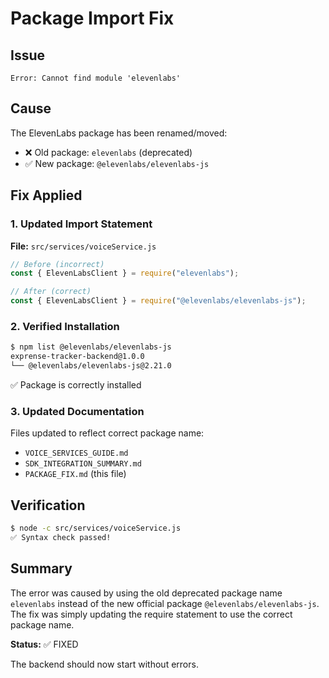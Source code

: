 # Package Import Fix

## Issue
```
Error: Cannot find module 'elevenlabs'
```

## Cause
The ElevenLabs package has been renamed/moved:
- ❌ Old package: `elevenlabs` (deprecated)
- ✅ New package: `@elevenlabs/elevenlabs-js`

## Fix Applied

### 1. Updated Import Statement

**File:** `src/services/voiceService.js`

```javascript
// Before (incorrect)
const { ElevenLabsClient } = require("elevenlabs");

// After (correct)
const { ElevenLabsClient } = require("@elevenlabs/elevenlabs-js");
```

### 2. Verified Installation

```bash
$ npm list @elevenlabs/elevenlabs-js
exprense-tracker-backend@1.0.0
└── @elevenlabs/elevenlabs-js@2.21.0
```

✅ Package is correctly installed

### 3. Updated Documentation

Files updated to reflect correct package name:
- `VOICE_SERVICES_GUIDE.md`
- `SDK_INTEGRATION_SUMMARY.md`
- `PACKAGE_FIX.md` (this file)

## Verification

```bash
$ node -c src/services/voiceService.js
✅ Syntax check passed!
```

## Summary

The error was caused by using the old deprecated package name `elevenlabs` instead of the new official package `@elevenlabs/elevenlabs-js`. The fix was simply updating the require statement to use the correct package name.

**Status:** ✅ FIXED

The backend should now start without errors.
